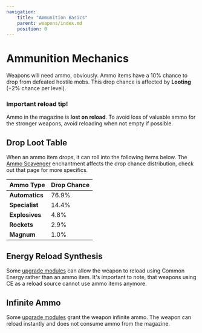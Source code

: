 ```yaml
---
navigation:
    title: "Ammunition Basics"
    parent: weapons/index.md
    position: 0
---
```


# Ammunition Mechanics

Weapons will need ammo, obviously. Ammo items have a 10% chance to drop from defeated hostile mobs. This drop chance is
affected by **Looting** (+2% chance per level).

### Important reload tip!
Ammo in the magazine is **lost on reload**. To avoid loss of valuable ammo for the stronger weapons, avoid reloading
when not empty if possible.

## Drop Loot Table

When an ammo item drops, it can roll into the following items below. The [Ammo Scavenger](../enchantments/ammo_scavenger.md)
enchantment affects the drop chance distribution, check out that page for more specifics.

| Ammo Type      | Drop Chance |
|----------------|-------------|
| **Automatics** | 76.9%       |
| **Specialist** | 14.4%       |
| **Explosives** | 4.8%        |
| **Rockets**    | 2.9%        |
| **Magnum**     | 1.0%        |

## Energy Reload Synthesis
Some [upgrade modules](../fundamentals/upgrade_system.md) can allow the weapon to reload using Common Energy rather than an ammo item. It's important
to note, that weapons using CE as a reload source cannot use ammo items anymore.

## Infinite Ammo
Some [upgrade modules](../fundamentals/upgrade_system.md) grant the weapon infinite ammo. The weapon can reload instantly
and does not consume ammo from the magazine.